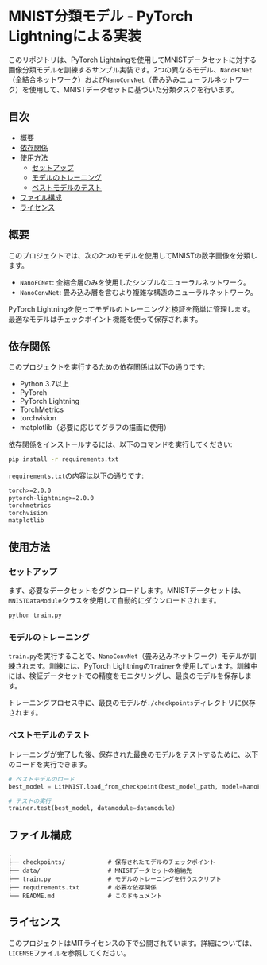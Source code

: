 # MNIST分類モデル - PyTorch Lightningによる実装

このリポジトリは、PyTorch Lightningを使用してMNISTデータセットに対する画像分類モデルを訓練するサンプル実装です。2つの異なるモデル、`NanoFCNet`（全結合ネットワーク）および`NanoConvNet`（畳み込みニューラルネットワーク）を使用して、MNISTデータセットに基づいた分類タスクを行います。

## 目次

- [概要](#概要)
- [依存関係](#依存関係)
- [使用方法](#使用方法)
  - [セットアップ](#セットアップ)
  - [モデルのトレーニング](#モデルのトレーニング)
  - [ベストモデルのテスト](#ベストモデルのテスト)
- [ファイル構成](#ファイル構成)
- [ライセンス](#ライセンス)

## 概要

このプロジェクトでは、次の2つのモデルを使用してMNISTの数字画像を分類します。

- `NanoFCNet`: 全結合層のみを使用したシンプルなニューラルネットワーク。
- `NanoConvNet`: 畳み込み層を含むより複雑な構造のニューラルネットワーク。

PyTorch Lightningを使ってモデルのトレーニングと検証を簡単に管理します。最適なモデルはチェックポイント機能を使って保存されます。

## 依存関係

このプロジェクトを実行するための依存関係は以下の通りです:

- Python 3.7以上
- PyTorch
- PyTorch Lightning
- TorchMetrics
- torchvision
- matplotlib（必要に応じてグラフの描画に使用）

依存関係をインストールするには、以下のコマンドを実行してください:

```bash
pip install -r requirements.txt
```

`requirements.txt`の内容は以下の通りです:

```txt
torch>=2.0.0
pytorch-lightning>=2.0.0
torchmetrics
torchvision
matplotlib
```

## 使用方法

### セットアップ

まず、必要なデータセットをダウンロードします。MNISTデータセットは、`MNISTDataModule`クラスを使用して自動的にダウンロードされます。

```bash
python train.py
```

### モデルのトレーニング

`train.py`を実行することで、`NanoConvNet`（畳み込みネットワーク）モデルが訓練されます。訓練には、PyTorch Lightningの`Trainer`を使用しています。訓練中には、検証データセットでの精度をモニタリングし、最良のモデルを保存します。

トレーニングプロセス中に、最良のモデルが`./checkpoints`ディレクトリに保存されます。

### ベストモデルのテスト

トレーニングが完了した後、保存された最良のモデルをテストするために、以下のコードを実行できます。

```python
# ベストモデルのロード
best_model = LitMNIST.load_from_checkpoint(best_model_path, model=NanoFCNet())

# テストの実行
trainer.test(best_model, datamodule=datamodule)
```

## ファイル構成

```
.
├── checkpoints/            # 保存されたモデルのチェックポイント
├── data/                   # MNISTデータセットの格納先
├── train.py                # モデルのトレーニングを行うスクリプト
├── requirements.txt        # 必要な依存関係
└── README.md               # このドキュメント
```

## ライセンス

このプロジェクトはMITライセンスの下で公開されています。詳細については、`LICENSE`ファイルを参照してください。